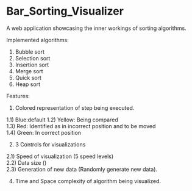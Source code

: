 # Bar_Sorting_Visualizer
A web application showcasing the inner workings of sorting algorithms.

Implemented algorithms:
1) Bubble sort
2) Selection sort
3) Insertion sort
4) Merge sort
5) Quick sort
6) Heap sort

Features:

1) Colored representation of step being executed.

  1.1) Blue:default 
  1.2) Yellow: Being compared  
  1.3) Red: Identified as in incorrect position and to be moved  
  1.4) Green: In correct position
  
2) 3 Controls for visualizations

  2.1) Speed of visualization (5 speed levels)  
  2.2) Data size ()  
  2.3) Generation of new data (Randomly generate new data).
  
4) Time and Space complexity of algorithm being visualized.


